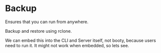 # Backup

Ensures that you can run from anywhere.

Backup and restore using rclone.

We can embed this into the CLI and Server itself, not booty, because users need to run it.
It might not work when embedded, so lets see.





